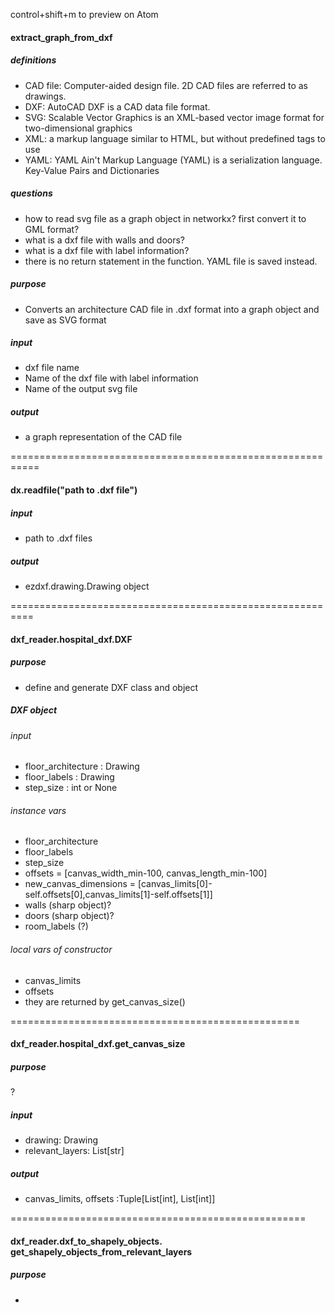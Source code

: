 control+shift+m to preview on Atom
#### extract_graph_from_dxf

##### definitions
* CAD file: Computer-aided design file. 2D CAD files are referred to as drawings.
* DXF: AutoCAD DXF is a CAD data file format.
* SVG: Scalable Vector Graphics is an XML-based vector image format for two-dimensional graphics
* XML: a markup language similar to HTML, but without predefined tags to use
* YAML: YAML Ain't Markup Language (YAML) is a serialization language. Key-Value Pairs and Dictionaries

##### questions
* how to read svg file as a graph object in networkx? first convert it to GML format?
* what is a dxf file with walls and doors?
* what is a dxf file with label information?
* there is no return statement in the function. YAML file is saved instead.

##### purpose
* Converts an architecture CAD file in .dxf format into a graph object and save as SVG format

##### input
* dxf file name
* Name of the dxf file with label information
* Name of the output svg file

##### output
* a graph representation of the CAD file

===========================================================

#### dx.readfile("path to .dxf file")

##### input
* path to .dxf files

##### output
* ezdxf.drawing.Drawing object

==========================================================

#### dxf_reader.hospital_dxf.DXF

##### purpose
* define and generate DXF class and object

##### DXF object

###### input
* floor_architecture : Drawing
* floor_labels : Drawing
* step_size : int or None

###### instance vars
* floor_architecture
* floor_labels
* step_size
* offsets = [canvas_width_min-100, canvas_length_min-100]
* new_canvas_dimensions = [canvas_limits[0]-self.offsets[0],canvas_limits[1]-self.offsets[1]]
* walls (sharp object)?
* doors (sharp object)?
* room_labels (?)

###### local vars of constructor
* canvas_limits
* offsets
* they are returned by get_canvas_size()

==================================================

#### dxf_reader.hospital_dxf.get_canvas_size

##### purpose
?

##### input
* drawing: Drawing
* relevant_layers: List[str]

##### output
* canvas_limits, offsets :Tuple[List[int], List[int]]


===================================================

#### dxf_reader.dxf_to_shapely_objects. get_shapely_objects_from_relevant_layers

##### purpose
* 

